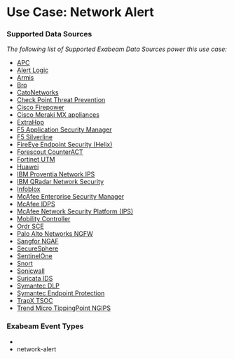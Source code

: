 Use Case: Network Alert
=======================

### Supported Data Sources

_The following list of Supported Exabeam Data Sources power this use case:_

* [APC](datasource_apc.md)
* [Alert Logic](datasource_alert_logic.md)
* [Armis](datasource_armis.md)
* [Bro](datasource_bro.md)
* [CatoNetworks](datasource_catonetworks.md)
* [Check Point Threat Prevention](datasource_check_point_threat_prevention.md)
* [Cisco Firepower](datasource_cisco_firepower.md)
* [Cisco Meraki MX appliances](datasource_cisco_meraki_mx_appliances.md)
* [ExtraHop](datasource_extrahop.md)
* [F5 Application Security Manager](datasource_f5_application_security_manager.md)
* [F5 Silverline](datasource_f5_silverline.md)
* [FireEye Endpoint Security (Helix)](datasource_fireeye_endpoint_security_(helix).md)
* [Forescout CounterACT](datasource_forescout_counteract.md)
* [Fortinet UTM](datasource_fortinet_utm.md)
* [Huawei](datasource_huawei.md)
* [IBM Proventia Network IPS](datasource_ibm_proventia_network_ips.md)
* [IBM QRadar Network Security](datasource_ibm_qradar_network_security.md)
* [Infoblox](datasource_infoblox.md)
* [McAfee Enterprise Security Manager](datasource_mcafee_enterprise_security_manager.md)
* [McAfee IDPS](datasource_mcafee_idps.md)
* [McAfee Network Security Platform (IPS)](datasource_mcafee_network_security_platform_(ips).md)
* [Mobility Controller](datasource_mobility_controller.md)
* [Ordr SCE](datasource_ordr_sce.md)
* [Palo Alto Networks NGFW](datasource_palo_alto_networks_ngfw.md)
* [Sangfor NGAF](datasource_sangfor_ngaf.md)
* [SecureSphere](datasource_securesphere.md)
* [SentinelOne](datasource_sentinelone.md)
* [Snort](datasource_snort.md)
* [Sonicwall](datasource_sonicwall.md)
* [Suricata IDS](datasource_suricata_ids.md)
* [Symantec DLP](datasource_symantec_dlp.md)
* [Symantec Endpoint Protection](datasource_symantec_endpoint_protection.md)
* [TrapX TSOC](datasource_trapx_tsoc.md)
* [Trend Micro TippingPoint NGIPS](datasource_trend_micro_tippingpoint_ngips.md)


### Exabeam Event Types

- 
- network-alert
